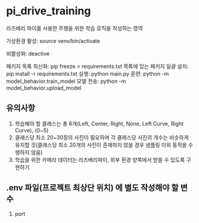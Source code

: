 # pi_drive_training
라즈베리 파이를 사용한 주행을 위한 학습 로직을 작성하는 영역

가상환경 활성: source venv/bin/activate

비활성화: deactive

패키지 목록 최신화: pip freeze > requirements.txt
목록에 있는 패키지 일괄 설치: pip install -r requirements.txt
실행: python main.py
훈련: python -m model_behavior.train_model
모델 전송: python -m model_behavior.upload_model

## 유의사항
1. 학습해야 할 클래스는 총 6개(Left, Center, Right, None, Left Curve, Right Curve), (0~5)
2. 클래스당 최소 20~30장의 사진이 필요하며 각 클래스당 사진의 개수는 비슷하게 유지할 것(클래스당 최소 20개의 사진이 존재하지 않을 경우 샘플링 이외 동작을 수행하지 않음)
3. 학습을 위한 카메라 데이터는 라즈베리파이, 외부 환경 양쪽에서 받을 수 있도록 구현하기


## .env 파일(프로젝트 최상단 위치) 에 별도 작성해야 할 변수
1. port
